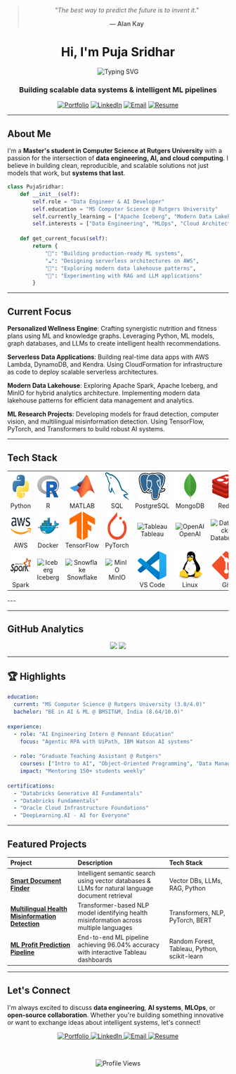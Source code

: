 <div align="center">

> *"The best way to predict the future is to invent it."*
> 
> **— Alan Kay**

# Hi, I'm Puja Sridhar

<img src="https://readme-typing-svg.demolab.com?font=Fira+Code&weight=500&size=22&duration=3000&pause=1000&color=6B7280&center=true&vCenter=true&random=false&width=500&lines=Data+Engineer+%7C+AI+Developer;Cloud+Architect+%7C+ML+Engineer;Building+Intelligent+Systems" alt="Typing SVG" />

### Building scalable data systems & intelligent ML pipelines

[![Portfolio](https://img.shields.io/badge/Portfolio-4B5563?style=for-the-badge&logo=googlechrome&logoColor=white)](https://PujaSridhar.github.io)
[![LinkedIn](https://img.shields.io/badge/LinkedIn-0077B5?style=for-the-badge&logo=linkedin&logoColor=white)](https://www.linkedin.com/in/pujasridhar/)
[![Email](https://img.shields.io/badge/Email-EA4335?style=for-the-badge&logo=gmail&logoColor=white)](mailto:pujasridhar28@gmail.com)
[![Resume](https://img.shields.io/badge/Resume-10B981?style=for-the-badge&logo=googledrive&logoColor=white)](https://drive.google.com/file/d/1XrZ5vb9nad2WnyswQOYPBe3D7speSn6T/view)

</div>

---

## About Me

I'm a **Master's student in Computer Science at Rutgers University** with a passion for the intersection of **data engineering, AI, and cloud computing**. I believe in building clean, reproducible, and scalable solutions not just models that work, but **systems that last**.

```python
class PujaSridhar:
    def __init__(self):
        self.role = "Data Engineer & AI Developer"
        self.education = "MS Computer Science @ Rutgers University"
        self.currently_learning = ["Apache Iceberg", "Modern Data Lakehouse", "Agentic AI"]
        self.interests = ["Data Engineering", "MLOps", "Cloud Architecture", "AI Ethics"]
    
    def get_current_focus(self):
        return {
            "🎯": "Building production-ready ML systems",
            "☁️": "Designing serverless architectures on AWS",
            "🧊": "Exploring modern data lakehouse patterns",
            "🤖": "Experimenting with RAG and LLM applications"
        }
```
---

## Current Focus

**Personalized Wellness Engine**: Crafting synergistic nutrition and fitness plans using ML and knowledge graphs. Leveraging Python, ML models, graph databases, and LLMs to create intelligent health recommendations.

**Serverless Data Applications**: Building real-time data apps with AWS Lambda, DynamoDB, and Kendra. Using CloudFormation for infrastructure as code to deploy scalable serverless architectures.

**Modern Data Lakehouse**: Exploring Apache Spark, Apache Iceberg, and MinIO for hybrid analytics architecture. Implementing modern data lakehouse patterns for efficient data management and analytics.

**ML Research Projects**: Developing models for fraud detection, computer vision, and multilingual misinformation detection. Using TensorFlow, PyTorch, and Transformers to build robust AI systems.

---

## Tech Stack

<table align="center">
  <tr>
    <td align="center" width="96">
      <img src="https://raw.githubusercontent.com/devicons/devicon/master/icons/python/python-original.svg" width="65" height="65" alt="Python"/><br>Python
    </td>
    <td align="center" width="96">
      <img src="https://raw.githubusercontent.com/devicons/devicon/master/icons/r/r-original.svg" width="65" height="65" alt="R"/><br>R
    </td>
    <td align="center" width="96">
      <img src="https://raw.githubusercontent.com/devicons/devicon/master/icons/matlab/matlab-original.svg" width="65" height="65" alt="MATLAB"/><br>MATLAB
    </td>
    <td align="center" width="96">
      <img src="https://raw.githubusercontent.com/devicons/devicon/master/icons/mysql/mysql-original.svg" width="65" height="65" alt="SQL"/><br>SQL
    </td>
    <td align="center" width="96">
      <img src="https://raw.githubusercontent.com/devicons/devicon/master/icons/postgresql/postgresql-original.svg" width="65" height="65" alt="PostgreSQL"/><br>PostgreSQL
    </td>
    <td align="center" width="96">
      <img src="https://raw.githubusercontent.com/devicons/devicon/master/icons/mongodb/mongodb-original.svg" width="65" height="65" alt="MongoDB"/><br>MongoDB
    </td>
    <td align="center" width="96">
      <img src="https://raw.githubusercontent.com/devicons/devicon/master/icons/redis/redis-original.svg" width="65" height="65" alt="Redis"/><br>Redis
    </td>
  </tr>
  <tr>
    <td align="center" width="96">
      <img src="https://raw.githubusercontent.com/devicons/devicon/master/icons/amazonwebservices/amazonwebservices-original-wordmark.svg" width="65" height="65" alt="AWS"/><br>AWS
    </td>
    <td align="center" width="96">
      <img src="https://raw.githubusercontent.com/devicons/devicon/master/icons/docker/docker-original.svg" width="65" height="65" alt="Docker"/><br>Docker
    </td>
    <td align="center" width="96">
      <img src="https://raw.githubusercontent.com/devicons/devicon/master/icons/tensorflow/tensorflow-original.svg" width="65" height="65" alt="TensorFlow"/><br>TensorFlow
    </td>
    <td align="center" width="96">
      <img src="https://raw.githubusercontent.com/devicons/devicon/master/icons/pytorch/pytorch-original.svg" width="65" height="65" alt="PyTorch"/><br>PyTorch
    </td>
    <td align="center" width="96">
      <img src="https://cdn.worldvectorlogo.com/logos/tableau-software.svg" width="65" height="65" alt="Tableau"/><br>Tableau
    </td>
    <td align="center" width="96">
      <img src="https://upload.wikimedia.org/wikipedia/commons/4/4d/OpenAI_Logo.svg" width="65" height="65" alt="OpenAI"/><br>OpenAI
    </td>
    <td align="center" width="96">
      <img src="https://upload.wikimedia.org/wikipedia/commons/6/63/Databricks_Logo.png" width="65" height="65" alt="Databricks"/><br>Databricks
    </td>
  </tr>
  <tr>
    <td align="center" width="96">
      <img src="https://raw.githubusercontent.com/devicons/devicon/master/icons/apachespark/apachespark-original-wordmark.svg" width="65" height="65" alt="Spark"/><br>Spark
    </td>
    <td align="center" width="96">
      <img src="https://avatars.githubusercontent.com/u/60414830?s=200&v=4" width="65" height="65" alt="Iceberg"/><br>Iceberg
    </td>
    <td align="center" width="96">
      <img src="https://avatars.githubusercontent.com/u/6453780?s=200&v=4" width="65" height="65" alt="Snowflake"/><br>Snowflake
    </td>
    <td align="center" width="96">
      <img src="https://avatars.githubusercontent.com/u/695951?s=200&v=4" width="65" height="65" alt="MinIO"/><br>MinIO
    </td>
    <td align="center" width="96">
      <img src="https://raw.githubusercontent.com/devicons/devicon/master/icons/vscode/vscode-original.svg" width="65" height="65" alt="VS Code"/><br>VS Code
    </td>
    <td align="center" width="96">
      <img src="https://raw.githubusercontent.com/devicons/devicon/master/icons/linux/linux-original.svg" width="65" height="65" alt="Linux"/><br>Linux
    </td>
    <td align="center" width="96">
      <img src="https://raw.githubusercontent.com/devicons/devicon/master/icons/git/git-original.svg" width="65" height="65" alt="Git"/><br>Git
    </td>
  </tr>
</table>
---


---
## GitHub Analytics

<div align="center">
  <img height="180em" src="https://github-readme-stats.vercel.app/api?username=PujaSridhar&show_icons=true&theme=react&hide_border=true&bg_color=0D1117&title_color=58A6FF&icon_color=58A6FF&text_color=C9D1D9&count_private=true&rank_icon=github" />
  <img height="180em" src="https://github-readme-streak-stats.herokuapp.com?user=PujaSridhar&theme=react&hide_border=true&background=0D1117&ring=58A6FF&fire=58A6FF&currStreakLabel=58A6FF" />
</div>

---

## 🏆 Highlights

```yaml
education:
  current: "MS Computer Science @ Rutgers University (3.8/4.0)"
  bachelor: "BE in AI & ML @ BMSIT&M, India (8.64/10.0)"

experience:
  - role: "AI Engineering Intern @ Pennant Education"
    focus: "Agentic RPA with UiPath, IBM Watson AI systems"
  
  - role: "Graduate Teaching Assistant @ Rutgers"
    courses: ["Intro to AI", "Object-Oriented Programming", "Data Management"]
    impact: "Mentoring 150+ students weekly"

certifications:
  - "Databricks Generative AI Fundamentals"
  - "Databricks Fundamentals"
  - "Oracle Cloud Infrastructure Foundations"
  - "DeepLearning.AI - AI for Everyone"
```

---

## Featured Projects

<div align="center">

| Project | Description | Tech Stack |
|:--------|:------------|:-----------|
| [**Smart Document Finder**](https://github.com/krshsl/smart-doc-finder) | Intelligent semantic search using vector databases & LLMs for natural language document retrieval | Vector DBs, LLMs, RAG, Python |
| [**Multilingual Health Misinformation Detection**](https://github.com/PujaSridhar/multilingual-misinformation) | Transformer-based NLP model identifying health misinformation across multiple languages | Transformers, NLP, PyTorch, BERT |
| [**ML Profit Prediction Pipeline**](https://github.com/PujaSridhar/ml-profit-prediction) | End-to-end ML pipeline achieving 96.04% accuracy with interactive Tableau dashboards | Random Forest, Tableau, Python, scikit-learn |

</div>

---

## Let's Connect

I'm always excited to discuss **data engineering**, **AI systems**, **MLOps**, or **open-source collaboration**. Whether you're building something innovative or want to exchange ideas about intelligent systems, let's connect!

<div align="center">

<p align="center">
  <a href="https://PujaSridhar.github.io">
    <img src="https://img.shields.io/badge/PORTFOLIO-VISIT_WEBSITE-4B5563?style=for-the-badge" alt="Portfolio"/>
  </a>
  <a href="https://www.linkedin.com/in/pujasridhar/">
    <img src="https://img.shields.io/badge/LINKEDIN-CONNECT-4B5563?style=for-the-badge&logo=linkedin&logoColor=white" alt="LinkedIn"/>
  </a>
  <a href="mailto:pujasridhar28@gmail.com">
    <img src="https://img.shields.io/badge/EMAIL-GET_IN_TOUCH-4B5563?style=for-the-badge&logo=gmail&logoColor=white" alt="Email"/>
  </a>
  <a href="https://drive.google.com/file/d/1XrZ5vb9nad2WnyswQOYPBe3D7speSn6T/view">
    <img src="https://img.shields.io/badge/RESUME-VIEW_PDF-4B5563?style=for-the-badge" alt="Resume"/>
  </a>
</p>

<br>

![Profile Views](https://komarev.com/ghpvc/?username=PujaSridhar&color=6B7280&style=flat-square&label=Profile+Views)

</div>


